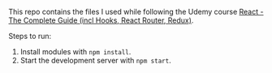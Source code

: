 This repo contains the files I used while following the Udemy course [React - The Complete Guide (incl Hooks, React Router, Redux)](https://www.udemy.com/course/react-the-complete-guide-incl-redux/).

Steps to run:

1. Install modules with `npm install`.
2. Start the development server with `npm start`.
